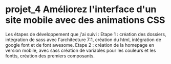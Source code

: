 # projet_4 Améliorez l'interface d'un site mobile avec des animations CSS
Les étapes de développement que j'ai suivi :
Etape 1 : création des dossiers, intégration de sass avec l'architecture 7:1, création du html, intégration de google font et de font awesome.
Etape 2 : création de la homepage en version mobile, avec sass création de variables pour les couleurs et les fontts, création des premiers composants.
